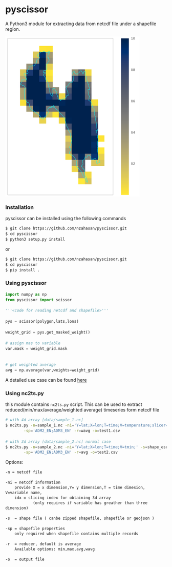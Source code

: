 # pyscissor
A Python3 module for extracting data from netcdf file under a shapefile region. 

<img src="data/sample.png" height="500" align="center">


### Installation

pyscissor can be installed using the following commands

```bash
$ git clone https://github.com/nzahasan/pyscissor.git
$ cd pyscissor
$ python3 setup.py install
```
or

```bash
$ git clone https://github.com/nzahasan/pyscissor.git
$ cd pyscissor
$ pip install .
```

### Using pyscissor

```python
import numpy as np
from pyscissor import scissor 

'''<code for reading netcdf and shapefile>'''

pys = scissor(polygon,lats,lons)

weight_grid = pys.get_masked_weight()

# assign mas to variable
var.mask = weight_grid.mask 


# get weighted average
avg = np.average(var,weights=weight_grid)

```
A detailed use case can be found <a href="notebooks/example_01.ipynb">here</a>


### Using nc2ts.py
this module contains `nc2ts.py` script. This can be used to extract reduced(min/max/average/weighted average) timeseries form netcdf file

```bash
# with 4d array [data/sample_1.nc]
$ nc2ts.py -n=sample_1.nc -ni='Y=lat;X=lon;T=time;V=temperature;slicer=[:,0,:,:]' -s=shape_esri.zip \
		-sp='ADM2_EN;ADM3_EN' -r=wavg -o=test1.csv

# with 3d array [data/sample_2.nc] normal case
$ nc2ts.py -n=sample_2.nc -ni='Y=lat;X=lon;T=time;V=tmin;' -s=shape_esri.zip \
		-sp='ADM2_EN;ADM3_EN' -r=avg -o=test2.csv
```
Options:

	-n = netcdf file

	-ni = netcdf information
		provide X = x dimension,Y= y dimension,T = time dimesion, V=variable name,
		idx = slicing index for obtaining 3d array 
				(only requires if variable has greather than three dimension)

	-s  = shape file ( canbe zipped shapefile, shapefile or geojson )

	-sp = shapefile properties
		only required when shapefile contains multiple records

	-r  = reducer, default is average
		Available options: min,max,avg,wavg

	-o  = output file
